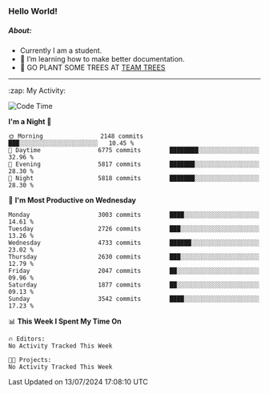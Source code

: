 ### Hello World!

##### About:
- Currently I am a student.
- 🌱 I’m learning how to make better documentation.
- 🌱 GO PLANT SOME TREES AT [TEAM TREES](https://teamtrees.org/)

---
  <summary>:zap: My Activity:</summary>
  
<!--START_SECTION:waka-->
![Code Time](http://img.shields.io/badge/Code%20Time-1%2C377%20hrs%2025%20mins-blue)

**I'm a Night 🦉** 

```text
🌞 Morning                2148 commits        ███░░░░░░░░░░░░░░░░░░░░░░   10.45 % 
🌆 Daytime                6775 commits        ████████░░░░░░░░░░░░░░░░░   32.96 % 
🌃 Evening                5817 commits        ███████░░░░░░░░░░░░░░░░░░   28.30 % 
🌙 Night                  5818 commits        ███████░░░░░░░░░░░░░░░░░░   28.30 % 
```
📅 **I'm Most Productive on Wednesday** 

```text
Monday                   3003 commits        ████░░░░░░░░░░░░░░░░░░░░░   14.61 % 
Tuesday                  2726 commits        ███░░░░░░░░░░░░░░░░░░░░░░   13.26 % 
Wednesday                4733 commits        ██████░░░░░░░░░░░░░░░░░░░   23.02 % 
Thursday                 2630 commits        ███░░░░░░░░░░░░░░░░░░░░░░   12.79 % 
Friday                   2047 commits        ██░░░░░░░░░░░░░░░░░░░░░░░   09.96 % 
Saturday                 1877 commits        ██░░░░░░░░░░░░░░░░░░░░░░░   09.13 % 
Sunday                   3542 commits        ████░░░░░░░░░░░░░░░░░░░░░   17.23 % 
```


📊 **This Week I Spent My Time On** 

```text
🔥 Editors: 
No Activity Tracked This Week

🐱‍💻 Projects: 
No Activity Tracked This Week
```


 Last Updated on 13/07/2024 17:08:10 UTC
<!--END_SECTION:waka-->
